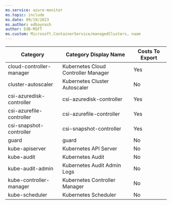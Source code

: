```yaml
---
ms.service: azure-monitor
ms.topic: include
ms.date: 09/19/2023
ms.author: edbaynash
author: EdB-MSFT
ms.custom: Microsoft.ContainerService/managedClusters, naam
---
```

  
  
|Category|Category Display Name|Costs To Export|
|---|---|---|
|cloud-controller-manager |Kubernetes Cloud Controller Manager |Yes |
|cluster-autoscaler |Kubernetes Cluster Autoscaler |No |
|csi-azuredisk-controller |csi-azuredisk-controller |Yes |
|csi-azurefile-controller |csi-azurefile-controller |Yes |
|csi-snapshot-controller |csi-snapshot-controller |Yes |
|guard |guard |No |
|kube-apiserver |Kubernetes API Server |No |
|kube-audit |Kubernetes Audit |No |
|kube-audit-admin |Kubernetes Audit Admin Logs |No |
|kube-controller-manager |Kubernetes Controller Manager |No |
|kube-scheduler |Kubernetes Scheduler |No |